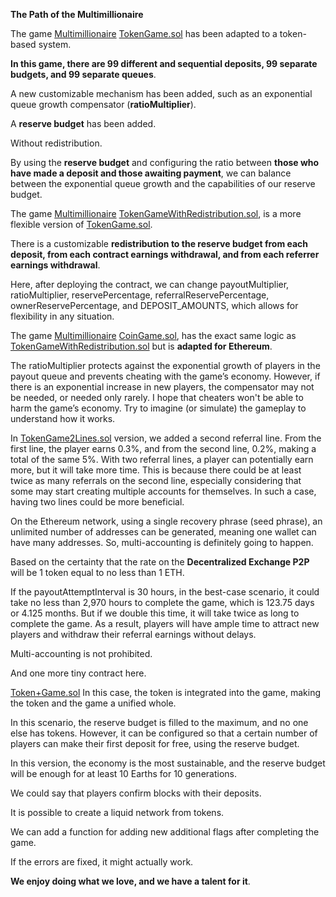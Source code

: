 **The Path of the Multimillionaire**

The game [Multimillionaire](https://github.com/NovationScripts/Multimillionaire/tree/main) [TokenGame.sol](https://github.com/NovationScripts/Multimillionaire/blob/main/TokenGame.sol) has been adapted to a token-based system.

**In this game, there are 99 different and sequential deposits, 99 separate budgets, and 99 separate queues**.

A new customizable mechanism has been added, such as an exponential queue growth compensator (**ratioMultiplier**).

A **reserve budget** has been added.

Without redistribution.

By using the **reserve budget** and configuring the ratio between **those who have made a deposit and those awaiting payment**, we can balance between the exponential queue growth and the capabilities of our reserve budget.










The game [Multimillionaire](https://github.com/NovationScripts/Multimillionaire/tree/main) [TokenGameWithRedistribution.sol](https://github.com/NovationScripts/Multimillionaire/blob/main/TokenGameWithRedistribution.sol), is a more flexible version of [TokenGame.sol](https://github.com/NovationScripts/Multimillionaire/blob/main/TokenGame.sol).

There is a customizable **redistribution to the reserve budget from each deposit, from each contract earnings withdrawal, and from each referrer earnings withdrawal**.

Here, after deploying the contract, we can change payoutMultiplier, ratioMultiplier, reservePercentage, referralReservePercentage, ownerReservePercentage, and DEPOSIT_AMOUNTS, which allows for flexibility in any situation.









The game [Multimillionaire](https://github.com/NovationScripts/Multimillionaire) [CoinGame.sol](https://github.com/NovationScripts/Multimillionaire/blob/main/CoinGame.sol), has the exact same logic as [TokenGameWithRedistribution.sol](https://github.com/NovationScripts/Multimillionaire/blob/main/TokenGameWithRedistribution.sol) but is **adapted for Ethereum**.



The ratioMultiplier protects against the exponential growth of players in the payout queue and prevents cheating with the game’s economy. However, if there is an exponential increase in new players, the compensator may not be needed, or needed only rarely. I hope that cheaters won't be able to harm the game’s economy. Try to imagine (or simulate) the gameplay to understand how it works.







In [TokenGame2Lines.sol](https://github.com/NovationScripts/Multimillionaire/blob/main/TokenGame2Lines.sol) version, we added a second referral line. From the first line, the player earns 0.3%, and from the second line, 0.2%, making a total of the same 5%. With two referral lines, a player can potentially earn more, but it will take more time. This is because there could be at least twice as many referrals on the second line, especially considering that some may start creating multiple accounts for themselves. In such a case, having two lines could be more beneficial.

On the Ethereum network, using a single recovery phrase (seed phrase), an unlimited number of addresses can be generated, meaning one wallet can have many addresses. So, multi-accounting is definitely going to happen.

Based on the certainty that the rate on the **Decentralized Exchange P2P** will be 1 token equal to no less than 1 ETH.

If the payoutAttemptInterval is 30 hours, in the best-case scenario, it could take no less than 2,970 hours to complete the game, which is 123.75 days or 4.125 months. But if we double this time, it will take twice as long to complete the game. As a result, players will have ample time to attract new players and withdraw their referral earnings without delays.



Multi-accounting is not prohibited.


And one more tiny contract here.



[Token+Game.sol](https://github.com/NovationScripts/Multimillionaire/blob/main/Token+Game.sol) In this case, the token is integrated into the game, making the token and the game a unified whole.

In this scenario, the reserve budget is filled to the maximum, and no one else has tokens. However, it can be configured so that a certain number of players can make their first deposit for free, using the reserve budget.

In this version, the economy is the most sustainable, and the reserve budget will be enough for at least 10 Earths for 10 generations.

We could say that players confirm blocks with their deposits.

It is possible to create a liquid network from tokens.

We can add a function for adding new additional flags after completing the game.

If the errors are fixed, it might actually work.

**We enjoy doing what we love, and we have a talent for it**.

